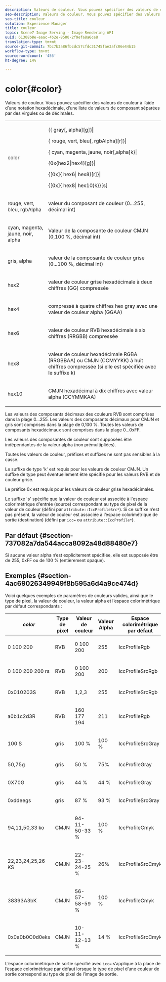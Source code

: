 ```yaml
---
description: Valeurs de couleur. Vous pouvez spécifier des valeurs de couleur à l’aide d’une notation hexadécimale, d’une liste de valeurs de composant séparées par des virgules ou de décimales.
seo-description: Valeurs de couleur. Vous pouvez spécifier des valeurs de couleur à l’aide d’une notation hexadécimale, d’une liste de valeurs de composant séparées par des virgules ou de décimales.
seo-title: couleur
solution: Experience Manager
title: couleur
topic: Scene7 Image Serving - Image Rendering API
uuid: 61308b8e-eaac-4b2e-8500-2f9efa8a6ce8
translation-type: tm+mt
source-git-commit: 7bc7b3a86fbcdc57cfdc31745fae3afc06e44b15
workflow-type: tm+mt
source-wordcount: '456'
ht-degree: 14%

---
```



# color{#color}

Valeurs de couleur. Vous pouvez spécifier des valeurs de couleur à l’aide d’une notation hexadécimale, d’une liste de valeurs de composant séparées par des virgules ou de décimales.

<table id="simpletable_9EBE66066E854ABE978F8F7ADC66BDE3"> 
 <tr class="strow"> 
  <td class="stentry"> <p><span class="codeph"> <span class="varname"> color</span> </span> </p></td> 
  <td class="stentry"> <p> <span class="codeph">{{<span class="varname"> gray</span>[,<span class="varname"> alpha</span>][g]}|</span> </p> <p> <span class="codeph"> {<span class="varname"> rouge</span>,<span class="varname"> vert</span>,<span class="varname"> bleu</span>[,<span class="varname"> rgbAlpha][r]}|</span></span> </p> <p> <span class="codeph"> {<span class="varname"> cyan</span>,  <span class="varname"> magenta</span>,  <span class="varname"> jaune</span>,  <span class="varname"> noir[,alpha]k}|</span></span> </p> <p> <span class="codeph"> {0x{hex2|hex4}[g]}|</span> </p> <p> <span class="codeph">{[0x]{<span class="varname"> hex6</span>|<span class="varname"> hex8</span>}[r]}|</span> </p> <p> <span class="codeph"> {[0x]{<span class="varname"> hex8</span>|<span class="varname"> hex10</span>}k}}[s]</span> </p> </td> 
 </tr> 
 <tr class="strow"> 
  <td class="stentry"> <p><span class="codeph"> <span class="varname"> rouge</span>,  <span class="varname"> vert</span>,  <span class="varname"> bleu</span>,  <span class="varname"> rgbAlpha</span></span> </p> </td> 
  <td class="stentry"> <p>valeur du composant de couleur (0...255, décimal int) </p> </td> 
 </tr> 
 <tr class="strow"> 
  <td class="stentry"> <p><span class="codeph"> <span class="varname"> cyan</span>,  <span class="varname"> magenta</span>,  <span class="varname"> jaune</span>,  <span class="varname"> noir</span>, alpha</span></span><span class="varname"> </span></p></td> 
  <td class="stentry"> <p>Valeur de la composante de couleur CMJN (0,100 %, décimal int) </p></td> 
 </tr> 
 <tr class="strow"> 
  <td class="stentry"> <p><span class="codeph"> <span class="varname"> gris</span>,  <span class="varname"> alpha</span></span> </p> </td> 
  <td class="stentry"> <p>valeur de la composante de couleur grise (0...100 %, décimal int) </p> </td> 
 </tr> 
 <tr class="strow"> 
  <td class="stentry"> <p><span class="codeph"> <span class="varname"> hex2</span> </span> </p></td> 
  <td class="stentry"> <p>valeur de couleur grise hexadécimale à deux chiffres (GG) compressée </p></td> 
 </tr> 
 <tr class="strow"> 
  <td class="stentry"> <p><span class="codeph"> <span class="varname"> hex4</span> </span> </p> </td> 
  <td class="stentry"> <p>compressé à quatre chiffres hex gray avec une valeur de couleur alpha (GGAA) </p> </td> 
 </tr> 
 <tr class="strow"> 
  <td class="stentry"> <p><span class="codeph"> <span class="varname"> hex6</span> </span> </p> </td> 
  <td class="stentry"> <p>valeur de couleur RVB hexadécimale à six chiffres (RRGBB) compressée </p></td> 
 </tr> 
 <tr class="strow"> 
  <td class="stentry"> <p><span class="codeph"> <span class="varname"> hex8</span> </span> </p> </td> 
  <td class="stentry"> <p>valeur de couleur hexadécimale RGBA (RRGBBAA) ou CMJN (CCMYYKK) à huit chiffres compressée (si elle est spécifiée avec le suffixe k) </p></td> 
 </tr> 
 <tr class="strow"> 
  <td class="stentry"> <p><span class="codeph"> <span class="varname"> hex10</span> </span> </p></td> 
  <td class="stentry"> <p>CMJN hexadécimal à dix chiffres avec valeur alpha (CCYMMKAA) </p> </td> 
 </tr> 
</table>

Les valeurs des composants décimaux des couleurs RVB sont comprises dans la plage 0...255. Les valeurs des composants décimaux pour CMJN et gris sont comprises dans la plage de 0,100 %. Toutes les valeurs de composants hexadécimaux sont comprises dans la plage 0...0xFF.

Les valeurs des composantes de couleur sont supposées être indépendantes de la valeur alpha (non prémultipliées).

Toutes les valeurs de couleur, préfixes et suffixes ne sont pas sensibles à la casse.

Le suffixe de type &#39;k&#39; est requis pour les valeurs de couleur CMJN. Un suffixe de type peut éventuellement être spécifié pour les valeurs RVB et de couleur grise.

Le préfixe 0x est requis pour les valeurs de couleur grise hexadécimales.

Le suffixe &#39;s&#39; spécifie que la valeur de couleur est associée à l&#39;espace colorimétrique d&#39;entrée (source) correspondant au type de pixel de la valeur de couleur (défini par `attribute::IccProfileSrc*`). Si ce suffixe n’est pas présent, la valeur de couleur est associée à l’espace colorimétrique de sortie (destination) (défini par `icc=` ou `attribute::IccProfile*`).

## Par défaut {#section-737082a7da544acca8092a48d88480e7}

Si aucune valeur alpha n’est explicitement spécifiée, elle est supposée être de 255, 0xFF ou de 100 % (entièrement opaque).

## Exemples {#section-4ac69026349949f8b595a6d4a9ce474d}

Voici quelques exemples de paramètres de couleurs valides, ainsi que le type de pixel, la valeur de couleur, la valeur alpha et l’espace colorimétrique par défaut correspondants :

<table id="table_1539E74A1EC545F1B5398D86A27079D1"> 
 <thead> 
  <tr> 
   <th class="entry"> <b> <i>color</i> </b> </th> 
   <th class="entry"> <b>Type de pixel</b> </th> 
   <th class="entry"> <b>Valeur de couleur</b> </th> 
   <th class="entry"> <b>Valeur Alpha</b> </th> 
   <th class="entry"> <b>Espace colorimétrique par défaut  </b> </th> 
  </tr> 
 </thead>
 <tbody> 
  <tr> 
   <td> <p>0 100 200 </p> </td> 
   <td> <p>RVB </p> </td> 
   <td> <p>0 100 200 </p> </td> 
   <td> <p>255 </p> </td> 
   <td> <p> <span class="codeph"> IccProfileRgb</span> </p> </td> 
  </tr> 
  <tr> 
   <td> <p>0 100 200 200 rs </p> </td> 
   <td> <p>RVB </p> </td> 
   <td> <p>0 100 200 </p> </td> 
   <td> <p>200 </p> </td> 
   <td> <p> <span class="codeph"> IccProfileSrcRgb</span> </p> </td> 
  </tr> 
  <tr> 
   <td> <p>0x010203S </p> </td> 
   <td> <p>RVB </p> </td> 
   <td> <p>1,2,3 </p> </td> 
   <td> <p>255 </p> </td> 
   <td> <p> <span class="codeph"> IccProfileSrcRgb</span> </p> </td> 
  </tr> 
  <tr> 
   <td> <p>a0b1c2d3R </p> </td> 
   <td> <p>RVB </p> </td> 
   <td> <p>160 177 194 </p> </td> 
   <td> <p>211 </p> </td> 
   <td> <p> <span class="codeph"> IccProfileRgb</span> </p> </td> 
  </tr> 
  <tr> 
   <td> <p>100 S </p> </td> 
   <td> <p>gris </p> </td> 
   <td> <p>100 % </p> </td> 
   <td> <p>100 % </p> </td> 
   <td> <p> <span class="codeph"> IccProfileSrcGray</span> </p> </td> 
  </tr> 
  <tr> 
   <td> <p>50,75g </p> </td> 
   <td> <p>gris </p> </td> 
   <td> <p>50 % </p> </td> 
   <td> <p>75% </p> </td> 
   <td> <p> <span class="codeph"> IccProfileGray</span> </p> </td> 
  </tr> 
  <tr> 
   <td> <p>0X70G </p> </td> 
   <td> <p>gris </p> </td> 
   <td> <p>44 % </p> </td> 
   <td> <p>44 % </p> </td> 
   <td> <p> <span class="codeph"> IccProfileGray</span> </p> </td> 
  </tr> 
  <tr> 
   <td> <p>0xddeegs </p> </td> 
   <td> <p>gris </p> </td> 
   <td> <p>87 % </p> </td> 
   <td> <p>93 % </p> </td> 
   <td> <p> <span class="codeph"> IccProfileSrcGray  </span> </p> </td> 
  </tr> 
  <tr> 
   <td> <p>94,11,50,33 ko </p> </td> 
   <td> <p>CMJN </p> </td> 
   <td> <p>94-11-50-33 % </p> </td> 
   <td> <p>100 % </p> </td> 
   <td> <p> <span class="codeph"> IccProfileCmyk</span> </p> </td> 
  </tr> 
  <tr> 
   <td> <p>22,23,24,25,26 KS </p> </td> 
   <td> <p>CMJN </p> </td> 
   <td> <p>22-23-24-25 % </p> </td> 
   <td> <p>26% </p> </td> 
   <td> <p> <span class="codeph"> IccProfileSrcCmyk</span> </p> </td> 
  </tr> 
  <tr> 
   <td> <p>38393A3bK </p> </td> 
   <td> <p>CMJN </p> </td> 
   <td> <p>56-57-58-59 % </p> </td> 
   <td> <p>100 % </p> </td> 
   <td> <p> <span class="codeph"> IccProfileCmyk</span> </p> </td> 
  </tr> 
  <tr> 
   <td> <p>0x0a0b0C0d0eks </p> </td> 
   <td> <p>CMJN </p> </td> 
   <td> <p>10-11-12-13 % </p> </td> 
   <td> <p>14 % </p> </td> 
   <td> <p> <span class="codeph"> IccProfileSrcCmyk</span> </p> </td> 
  </tr> 
 </tbody> 
</table>

L’espace colorimétrique de sortie spécifié avec `icc=` s’applique à la place de l’espace colorimétrique par défaut lorsque le type de pixel d’une couleur de sortie correspond au type de pixel de l’image de sortie.
